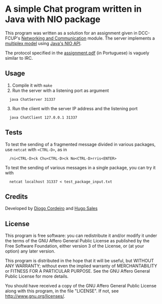 # A simple Chat program written in Java with NIO package
This program was written as a solution for an assignment given in
DCC-FCUP's [Networking and Communication](https://sigarra.up.pt/fcup/en/UCURR_GERAL.FICHA_UC_VIEW?pv_ocorrencia_id=445231) module.
The server implements a [multiplex model](http://tutorials.jenkov.com/java-nio/selectors.html) using [Java's NIO API](http://tutorials.jenkov.com/java-nio/index.html).

The protocol specified in the [assignment.pdf](assignment.pdf) (in Portuguese) is vaguely similar to IRC.

## Usage
1. Compile it with `make`
2. Run the server with a listening port as argument
```Shell
  java ChatServer 31337
```
3. Run the client with the server IP address and the listening port
```Shell
  java ChatClient 127.0.0.1 31337
```

## Tests
To test the sending of a fragmented message divided in various packages, use `netcat` with `<CTRL-D>`, as in
```Shell
  /ni<CTRL-D>ck Chu<CTRL-D>ck No<CTRL-D>rris<ENTER>
```
To test the sending of various messages in a single package, you can try it with
```Shell
  netcat localhost 31337 < test_package_input.txt
```

## Credits
Developed by [Diogo Cordeiro](https://www.diogo.site/) and [Hugo Sales](https://github.com/someonewithpc)

## License
This program is free software: you can redistribute it and/or modify
it under the terms of the GNU Affero General Public License as
published by the Free Software Foundation, either version 3 of the
License, or (at your option) any later version.

This program is distributed in the hope that it will be useful, but
WITHOUT ANY WARRANTY; without even the implied warranty of
MERCHANTABILITY or FITNESS FOR A PARTICULAR PURPOSE.  See the GNU
Affero General Public License for more details.

You should have received a copy of the GNU Affero General Public
License along with this program, in the file "LICENSE".  If not, see
<http://www.gnu.org/licenses/>.
